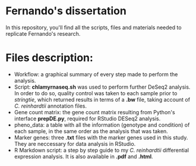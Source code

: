 # Fernando's dissertation

In this repository, you'll find all the scripts, files and materials needed to replicate Fernando's research. 

# Files description:

+ Workflow: a graphical summary of every step made to perform the analysis.
+ Script: **chlamyrnaseq.sh** was used to perform further DeSeq2 analysis. In order to do so, quality control was taken to each sample prior to *stringtie*, which returned results in terms of a **.bw** file, taking account of *C. reinhardtii* annotation files.
+ Gene count matrix: the gene count matrix resulting from Python's interface **prepDE.py**, required for RStudio DESeq2 analysis. 
+ pheno_data: a table with all the information (genotype and condition) of each sample, in the same order as the analysis that was taken.
+ Marker genes: three **.txt** files with the marker genes used in this study. They are neccessary for data analysis in RStudio.
+ R Markdown script: a step by step guide to my *C. reinhardtii* differential expression analysis. It is also available in **.pdf** and **.html**. 
